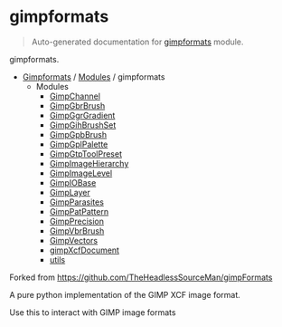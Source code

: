 # gimpformats

> Auto-generated documentation for [gimpformats](../../gimpformats/__init__.py) module.

gimpformats.

- [Gimpformats](../README.md#gimpformats-index) / [Modules](../README.md#gimpformats-modules) / gimpformats
    - Modules
        - [GimpChannel](GimpChannel.md#gimpchannel)
        - [GimpGbrBrush](GimpGbrBrush.md#gimpgbrbrush)
        - [GimpGgrGradient](GimpGgrGradient.md#gimpggrgradient)
        - [GimpGihBrushSet](GimpGihBrushSet.md#gimpgihbrushset)
        - [GimpGpbBrush](GimpGpbBrush.md#gimpgpbbrush)
        - [GimpGplPalette](GimpGplPalette.md#gimpgplpalette)
        - [GimpGtpToolPreset](GimpGtpToolPreset.md#gimpgtptoolpreset)
        - [GimpImageHierarchy](GimpImageHierarchy.md#gimpimagehierarchy)
        - [GimpImageLevel](GimpImageLevel.md#gimpimagelevel)
        - [GimpIOBase](GimpIOBase.md#gimpiobase)
        - [GimpLayer](GimpLayer.md#gimplayer)
        - [GimpParasites](GimpParasites.md#gimpparasites)
        - [GimpPatPattern](GimpPatPattern.md#gimppatpattern)
        - [GimpPrecision](GimpPrecision.md#gimpprecision)
        - [GimpVbrBrush](GimpVbrBrush.md#gimpvbrbrush)
        - [GimpVectors](GimpVectors.md#gimpvectors)
        - [gimpXcfDocument](gimpXcfDocument.md#gimpxcfdocument)
        - [utils](utils.md#utils)

Forked from https://github.com/TheHeadlessSourceMan/gimpFormats

A pure python implementation of the GIMP XCF image format.

Use this to interact with GIMP image formats
